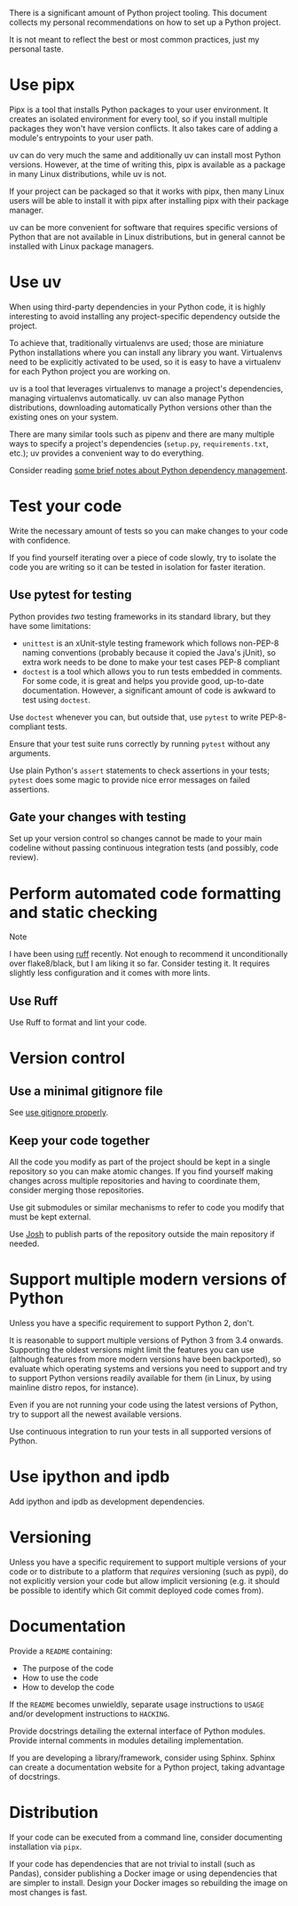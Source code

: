 There is a significant amount of Python project tooling. This document collects my personal recommendations on how to set up a Python project.

It is not meant to reflect the best or most common practices, just my personal taste.

# Use pipx

Pipx is a tool that installs Python packages to your user environment. It creates an isolated environment for every tool, so if you install multiple packages they won't have version conflicts. It also takes care of adding a module's entrypoints to your user path.

uv can do very much the same and additionally uv can install most Python versions.
However, at the time of writing this, pipx is available as a package in many Linux distributions, while uv is not.

If your project can be packaged so that it works with pipx, then many Linux users will be able to install it with pipx after installing pipx with their package manager.

uv can be more convenient for software that requires specific versions of Python that are not available in Linux distributions, but in general cannot be installed with Linux package managers.

# Use uv

When using third-party dependencies in your Python code, it is highly interesting to avoid installing any project-specific dependency outside the project.

To achieve that, traditionally virtualenvs are used; those are miniature Python installations where you can install any library you want. Virtualenvs need to be explicitly activated to be used, so it is easy to have a virtualenv for each Python project you are working on.

uv is a tool that leverages virtualenvs to manage a project's dependencies, managing virtualenvs automatically.
uv can also manage Python distributions, downloading automatically Python versions other than the existing ones on your system.

There are many similar tools such as pipenv and there are many multiple ways to specify a project's dependencies (`setup.py`, `requirements.txt`, etc.); uv provides a convenient way to do everything.

Consider reading [some brief notes about Python dependency management](dependency_handling.md).

# Test your code

Write the necessary amount of tests so you can make changes to your code with confidence.

If you find yourself iterating over a piece of code slowly, try to isolate the code you are writing so it can be tested in isolation for faster iteration.

## Use pytest for testing

Python provides *two* testing frameworks in its standard library, but they have some limitations:

* `unittest` is an xUnit-style testing framework which follows non-PEP-8 naming conventions (probably because it copied the Java's jUnit), so extra work needs to be done to make your test cases PEP-8 compliant
* `doctest` is a tool which allows you to run tests embedded in comments. For some code, it is great and helps you provide good, up-to-date documentation. However, a significant amount of code is awkward to test using `doctest`.

Use `doctest` whenever you can, but outside that, use `pytest` to write PEP-8-compliant tests.

Ensure that your test suite runs correctly by running `pytest` without any arguments.

Use plain Python's `assert` statements to check assertions in your tests; `pytest` does some magic to provide nice error messages on failed assertions.

## Gate your changes with testing

Set up your version control so changes cannot be made to your main codeline without passing continuous integration tests (and possibly, code review).

# Perform automated code formatting and static checking

> [!NOTE]
> I have been using [ruff](https://github.com/astral-sh/ruff) recently.
> Not enough to recommend it unconditionally over flake8/black, but I am liking it so far.
> Consider testing it.
> It requires slightly less configuration and it comes with more lints.

## Use Ruff

Use Ruff to format and lint your code.

# Version control

## Use a minimal gitignore file

See [use gitignore properly](../git/git_advice.md#use-gitignore-properly).

## Keep your code together

All the code you modify as part of the project should be kept in a single repository so you can make atomic changes. If you find yourself making changes across multiple repositories and having to coordinate them, consider merging those repositories.

Use git submodules or similar mechanisms to refer to code you modify that must be kept external.

Use [Josh](../git/combining_repos_with_josh_filter.md) to publish parts of the repository outside the main repository if needed.

# Support multiple modern versions of Python

Unless you have a specific requirement to support Python 2, don't.

It is reasonable to support multiple versions of Python 3 from 3.4 onwards. Supporting the oldest versions might limit the features you can use (although features from more modern versions have been backported), so evaluate which operating systems and versions you need to support and try to support Python versions readily available for them (in Linux, by using mainline distro repos, for instance).

Even if you are not running your code using the latest versions of Python, try to support all the newest available versions.

Use continuous integration to run your tests in all supported versions of Python.

# Use ipython and ipdb

Add ipython and ipdb as development dependencies.

# Versioning

Unless you have a specific requirement to support multiple versions of your code or to distribute to a platform that *requires* versioning (such as pypi), do not explicitly version your code but allow implicit versioning (e.g. it should be possible to identify which Git commit deployed code comes from).

# Documentation

Provide a `README` containing:

* The purpose of the code
* How to use the code
* How to develop the code

If the `README` becomes unwieldly, separate usage instructions to `USAGE` and/or development instructions to `HACKING`.

Provide docstrings detailing the external interface of Python modules. Provide internal comments in modules detailing implementation.

If you are developing a library/framework, consider using Sphinx. Sphinx can create a documentation website for a Python project, taking advantage of docstrings.

# Distribution

If your code can be executed from a command line, consider documenting installation via `pipx`.

If your code has dependencies that are not trivial to install (such as Pandas), consider publishing a Docker image or using dependencies that are simpler to install. Design your Docker images so rebuilding the image on most changes is fast.
